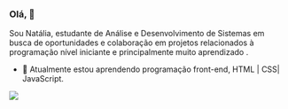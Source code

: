### Olá, 👋 
Sou Natália, estudante de Análise e Desenvolvimento de Sistemas em busca de oportunidades e colaboração em projetos relacionados à programação nível iniciante e principalmente muito aprendizado . 
- 🌱 Atualmente estou aprendendo programação front-end, HTML | CSS| JavaScript. 


[<img src="https://img.shields.io/badge/linkedin-%230077B5.svg?&style=for-the-badge&logo=linkedin&logoColor=white" />](https://www.linkedin.com/in/natália-santos-ab3635267/)
